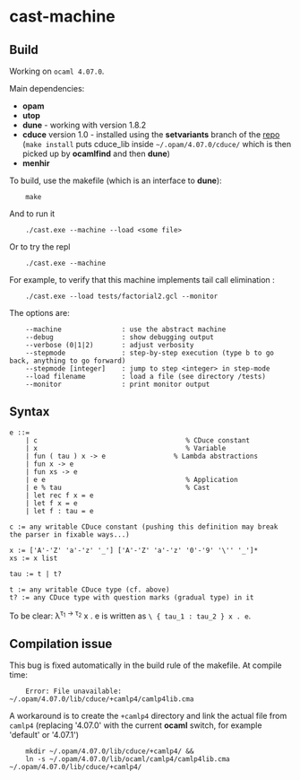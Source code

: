 # cast-machine

## Build

Working on `ocaml 4.07.0`.

Main dependencies: 
- **opam**
- **utop**
- **dune** - working with version 1.8.2
- **cduce** version 1.0 - installed using the **setvariants** branch of the [repo](https://gitlab.math.univ-paris-diderot.fr/cduce/cduce) (`make install` puts cduce_lib inside `~/.opam/4.07.0/cduce/` which is then picked up by **ocamlfind** and then **dune**)
- **menhir**

To build, use the makefile (which is an interface to **dune**):
```
    make
```
And to run it
```
    ./cast.exe --machine --load <some file>
```
Or to try the repl
```
    ./cast.exe --machine
```
For example, to verify that this machine implements tail call elimination :
```
    ./cast.exe --load tests/factorial2.gcl --monitor
```

The options are:
```
    --machine               : use the abstract machine
    --debug                 : show debugging output
    --verbose (0|1|2)       : adjust verbosity
    --stepmode              : step-by-step execution (type b to go back, anything to go forward)
    --stepmode [integer]    : jump to step <integer> in step-mode
    --load filename         : load a file (see directory /tests)
    --monitor               : print monitor output
```
  

## Syntax

```
e ::=
    | c                                     % CDuce constant
    | x                                     % Variable
    | fun ( tau ) x -> e                 % Lambda abstractions
    | fun x -> e
    | fun xs -> e
    | e e                                   % Application
    | e % tau                               % Cast
    | let rec f x = e
    | let f x = e
    | let f : tau = e                 
    
c := any writable CDuce constant (pushing this definition may break the parser in fixable ways...)

x := ['A'-'Z' 'a'-'z' '_'] ['A'-'Z' 'a'-'z' '0'-'9' '\'' '_']*
xs := x list

tau := t | t?

t := any writable CDuce type (cf. above)
t? := any CDuce type with question marks (gradual type) in it
``` 


To be clear: &lambda;<sup>&tau;<sub>1</sub> &rarr; &tau;<sub>2</sub></sup> x . e is written as `\ { tau_1 : tau_2 } x . e`.


## Compilation issue

This bug is fixed automatically in the build rule of the makefile.
At compile time:
```
    Error: File unavailable: ~/.opam/4.07.0/lib/cduce/+camlp4/camlp4lib.cma
```
A workaround is to create the `+camlp4` directory and link the actual file from `camlp4`
(replacing '4.07.0' with the current **ocaml** switch, for example 'default' or '4.07.1')
```
    mkdir ~/.opam/4.07.0/lib/cduce/+camlp4/ &&
    ln -s ~/.opam/4.07.0/lib/ocaml/camlp4/camlp4lib.cma ~/.opam/4.07.0/lib/cduce/+camlp4/
```

